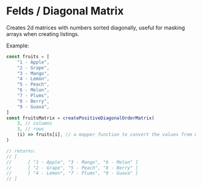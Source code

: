 # Felds / Diagonal Matrix

Creates 2d matrices with numbers sorted diagonally, useful for masking arrays when creating listings.

Example:

```ts
const fruits = [
    "1 - Apple",
    "2 - Grape",
    "3 - Mango",
    "4 - Lemon",
    "5 - Peach",
    "6 - Melon",
    "7 - Plums",
    "8 - Berry",
    "9 - Guava",
]
const fruitsMatrix = createPositiveDiagonalOrderMatrix(
    3, // columns
    3, // rows
    (i) => fruits[i], // a mapper function to convert the values from ordinal
)

// returns:
// [
//      [ "1 - Apple", "3 - Mango", "6 - Melon" ]
//      [ "2 - Grape", "5 - Peach", "8 - Berry" ]
//      [ "4 - Lemon", "7 - Plums", "9 - Guava" ]
// ]
```
